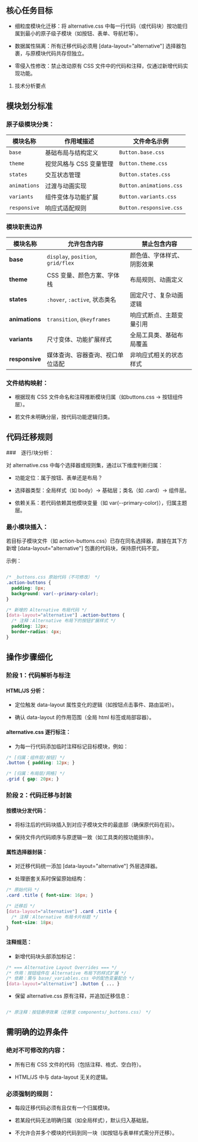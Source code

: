 ## 核心任务目标
- 细粒度模块化迁移：将 alternative.css 中每一行代码（或代码块）按功能归属到最小的原子级子模块（如按钮、表单、导航栏等）。

- 数据属性隔离：所有迁移代码必须用 [data-layout="alternative"] 选择器包裹，与原模块代码共存但独立。

- 零侵入性修改：禁止改动原有 CSS 文件中的代码和注释，仅通过新增代码实现功能。

1. 技术分析要点

## 模块划分标准

### 原子级模块分类：

| 模块名称     | 作用域描述              | 文件命名示例            |
| ------------ | ----------------------- | ----------------------- |
| `base`       | 基础布局与结构定义      | `Button.base.css`       |
| `theme`      | 视觉风格与 CSS 变量管理 | `Button.theme.css`      |
| `states`     | 交互状态管理            | `Button.states.css`     |
| `animations` | 过渡与动画实现          | `Button.animations.css` |
| `variants`   | 组件变体与功能扩展      | `Button.variants.css`   |
| `responsive` | 响应式适配规则          | `Button.responsive.css` |

### 模块职责边界
| 模块名称       | 允许包含内容                       | 禁止包含内容               |
| -------------- | ---------------------------------- | -------------------------- |
| **base**       | `display`, `position`, `grid/flex` | 颜色值、字体样式、阴影效果 |
| **theme**      | CSS 变量、颜色方案、字体栈         | 布局规则、动画定义         |
| **states**     | `:hover`, `:active`, 状态类名      | 固定尺寸、复杂动画逻辑     |
| **animations** | `transition`, `@keyframes`         | 响应式断点、主题变量引用   |
| **variants**   | 尺寸变体、功能扩展样式             | 全局工具类、基础布局覆盖   |
| **responsive** | 媒体查询、容器查询、视口单位适配   | 非响应式相关的状态样式     |

### 文件结构映射：

- 根据现有 CSS 文件命名和注释推断模块归属（如buttons.css → 按钮组件层）。

- 若文件未明确分层，按代码功能逻辑归类。

## 代码迁移规则
###　逐行/块分析：

对 alternative.css 中每个选择器或规则集，通过以下维度判断归属：

- 功能定位：属于按钮、表单还是布局？

- 选择器类型：全局样式（如 body）→ 基础层；类名（如 .card）→ 组件层。

- 依赖关系：若代码依赖其他模块变量（如 var(--primary-color)），归属主题层。

### 最小模块插入：

若目标子模块文件（如 action-buttons.css）已存在同名选择器，直接在其下方新增 [data-layout="alternative"] 包裹的代码块，保持原代码不变。

示例：

```css

/* _buttons.css 原始代码（不可修改） */
.action-buttons {
  padding: 8px;
  background: var(--primary-color);
}

/* 新增的 Alternative 布局代码 */
[data-layout="alternative"] .action-buttons {
  /* 注释：Alternative 布局下的按钮扩展样式 */
  padding: 12px;
  border-radius: 4px;
}
```
## 操作步骤细化
### 阶段 1：代码解析与标注
#### HTML/JS 分析：

- 定位触发 data-layout 属性变化的逻辑（如按钮点击事件、路由监听）。

- 确认 data-layout 的作用范围（全局 html 标签或局部容器）。

#### alternative.css 逐行标注：

- 为每一行代码添加临时注释标记目标模块，例如：

```css
/* [归属：组件层/按钮] */
.button { padding: 12px; }

/* [归属：布局层/网格] */
.grid { gap: 20px; }
```
### 阶段 2：代码迁移与封装
#### 按模块分发代码：

- 将标注后的代码块插入到对应子模块文件的最底部（确保原代码在前）。

- 保持文件内代码顺序与原逻辑一致（如工具类的按功能排序）。

#### 属性选择器封装：

- 对迁移代码统一添加 [data-layout="alternative"] 外层选择器。

- 处理嵌套关系时保留原始结构：

```css
/* 原始代码 */
.card .title { font-size: 16px; }

/* 迁移后 */
[data-layout="alternative"] .card .title {
  /* 注释：Alternative 布局卡片标题 */
  font-size: 18px;
}
```
#### 注释规范：

- 新增代码块头部添加标记：

```css
/* === Alternative Layout Overrides === */
/* 作用：按钮组件在 Alternative 布局下的样式扩展 */
/* 依赖：需与 base/_variables.css 中的配色变量配合 */
[data-layout="alternative"] .button { ... }
```
- 保留 alternative.css 原有注释，并追加迁移信息：

```css

/* 原注释：按钮悬停效果（迁移至 components/_buttons.css） */
```

## 需明确的边界条件
### 绝对不可修改的内容：

- 所有已有 CSS 文件的代码（包括注释、格式、空白符）。

- HTML/JS 中与 data-layout 无关的逻辑。

### 必须强制的规则：

- 每段迁移代码必须有且仅有一个归属模块。

- 若某段代码无法明确归属（如全局样式），默认归入基础层。

- 不允许合并多个模块的代码到同一块（如按钮与表单样式需分开迁移）。



